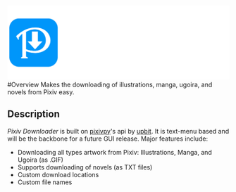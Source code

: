 ![Pixiv Downloader](pd.png)
#Overview
Makes the downloading of illustrations, manga, ugoira, and novels from Pixiv easy.
    
## Description 
_Pixiv Downloader_ is built on [pixivpy](https://github.com/upbit/pixivpy)'s api by [upbit](https://github.com/upbit).
It is text-menu based and will be the backbone for a future GUI release. 
Major features include:
* Downloading all types artwork from Pixiv: Illustrations, Manga, and Ugoira (as .GIF)
* Supports downloading of novels (as TXT files)
* Custom download locations 
* Custom file names

